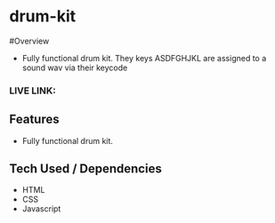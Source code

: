 # drum-kit

#Overview
- Fully functional drum kit. They keys ASDFGHJKL are assigned to a sound wav via their keycode

### LIVE LINK: 

## Features 

- Fully functional drum kit. 

## Tech Used / Dependencies

- HTML
- CSS
- Javascript
